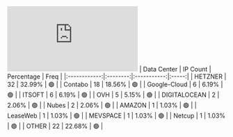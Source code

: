 ![Diagramm](https://github.com/obajay/StateSync-snapshots/blob/main/Projects/Lava/1/README.md)
| Data Center | IP Count | Percentage | Freq |
|:------------:|:--------:|:-----------:|:-----:|
| HETZNER | 32 | 32.99% | 🟢 |
| Contabo | 18 | 18.56% | 🟢 |
| Google-Cloud | 6 | 6.19% | 🟢 |
| ITSOFT | 6 | 6.19% | 🟢 |
| OVH | 5 | 5.15% | 🟢 |
| DIGITALOCEAN | 2 | 2.06% | 🟢 |
| Nubes | 2 | 2.06% | 🟢 |
| AMAZON | 1 | 1.03% | 🟢 |
| LeaseWeb | 1 | 1.03% | 🟢 |
| MEVSPACE | 1 | 1.03% | 🟢 |
| Netcup | 1 | 1.03% | 🟢 |
| OTHER | 22 | 22.68% | 🟢 |